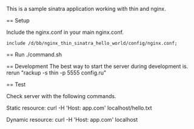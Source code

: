 This is a sample sinatra application working
with thin and nginx.

== Setup

Include the nginx.conf in your main nginx.conf.

    include /d/bb/nginx_thin_sinatra_hello_world/config/nginx.conf;


== Run
    ./command.sh

== Development
The best way to start the server during development is.
    rerun "rackup -s thin -p 5555 config.ru"

== Test

Check server with the following commands.

Static resource:
    curl -H 'Host: app.com' localhost/hello.txt

Dynamic resource:
    curl -H 'Host: app.com' localhost
